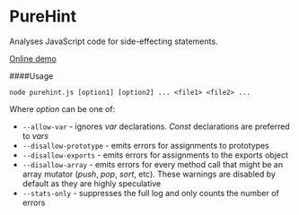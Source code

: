 PureHint
========

Analyses JavaScript code for side-effecting statements.

[Online demo](http://madflame991.github.io/purehint/examples/browser/browser.html)

####Usage

`node purehint.js [option1] [option2] ... <file1> <file2> ...`

Where *option* can be one of:

 + `--allow-var` - ignores *var* declarations. *Const* declarations are preferred to *vars*
 + `--disallow-prototype` - emits errors for assignments to prototypes
 + `--disallow-exports` - emits errors for assignments to the exports object
 + `--disallow-array` - emits errors for every method call that might be an array mutator (*push*, *pop*, *sort*, etc).
 These warnings are disabled by default as they are highly speculative
 + `--stats-only` - suppresses the full log and only counts the number of errors